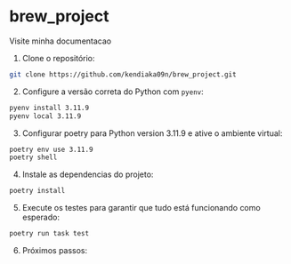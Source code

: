 # brew_project

Visite minha documentacao

1. Clone o repositório:

```bash
git clone https://github.com/kendiaka09n/brew_project.git
```

2. Configure a versão correta do Python com `pyenv`:

```bash
pyenv install 3.11.9
pyenv local 3.11.9
```

3. Configurar poetry para Python version 3.11.9 e ative o ambiente virtual:

```bash
poetry env use 3.11.9
poetry shell
```

4. Instale as dependencias do projeto:

```bash
poetry install
```

5. Execute os testes para garantir que tudo está funcionando como esperado:

```bash
poetry run task test
```

6. Próximos passos:

